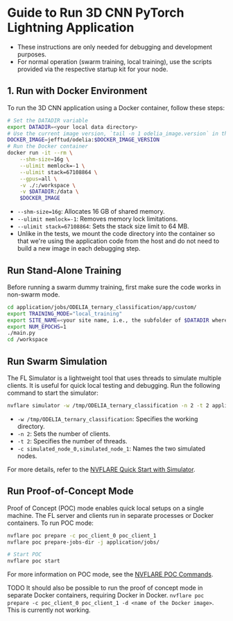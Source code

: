 # Guide to Run 3D CNN PyTorch Lightning Application
* These instructions are only needed for debugging and development purposes.
* For normal operation (swarm training, local training), use the scripts provided via the respective startup kit for your node.

## 1. Run with Docker Environment

To run the 3D CNN application using a Docker container, follow these steps:

```bash
# Set the DATADIR variable
export DATADIR=<your local data directory>
# Use the current image version, `tail -n 1 odelia_image.version` in the main MediSwarm directory
DOCKER_IMAGE=jefftud/odelia:$DOCKER_IMAGE_VERSION
# Run the Docker container
docker run -it --rm \
    --shm-size=16g \
    --ulimit memlock=-1 \
    --ulimit stack=67108864 \
    --gpus=all \
    -v ./:/workspace \
    -v $DATADIR:/data \
    $DOCKER_IMAGE
```

* `--shm-size=16g`: Allocates 16 GB of shared memory.
* `--ulimit memlock=-1`: Removes memory lock limitations.
* `--ulimit stack=67108864`: Sets the stack size limit to 64 MB.
* Unlike in the tests, we mount the code directory into the container so that we're using the application code from the host and do not need to build a new image in each debugging step.

## Run Stand-Alone Training

Before running a swarm dummy training, first make sure the code works in non-swarm mode.

```bash
cd application/jobs/ODELIA_ternary_classification/app/custom/
export TRAINING_MODE="local_training"
export SITE_NAME=<your site name, i.e., the subfolder of $DATADIR where your data is located>
export NUM_EPOCHS=1
./main.py
cd /workspace
```

## Run Swarm Simulation

The FL Simulator is a lightweight tool that uses threads to simulate multiple clients. It is useful for quick local testing and debugging. Run the following command to start the simulator:

```bash
nvflare simulator -w /tmp/ODELIA_ternary_classification -n 2 -t 2 application/jobs/ODELIA_ternary_classification -c simulated_node_0,simulated_node_1
```

* `-w /tmp/ODELIA_ternary_classification`: Specifies the working directory.
* `-n 2`: Sets the number of clients.
* `-t 2`: Specifies the number of threads.
* `-c simulated_node_0,simulated_node_1`: Names the two simulated nodes.

For more details, refer to the [NVFLARE Quick Start with Simulator](https://nvflare.readthedocs.io/en/2.4.1/getting_started.html#quick-start-with-simulator).

## Run Proof-of-Concept Mode

Proof of Concept (POC) mode enables quick local setups on a single machine. The FL server and clients run in separate processes or Docker containers. To run POC mode:

```bash
nvflare poc prepare -c poc_client_0 poc_client_1
nvflare poc prepare-jobs-dir -j application/jobs/

# Start POC
nvflare poc start
```

For more information on POC mode, see the [NVFLARE POC Commands](https://nvflare.readthedocs.io/en/2.4.1/user_guide/nvflare_cli/poc_command.html).

TODO It should also be possible to run the proof of concept mode in separate Docker containers, requiring Docker in Docker. `nvflare poc prepare -c poc_client_0 poc_client_1 -d <name of the Docker image>`. This is currently not working.
